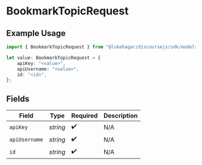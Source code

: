 # BookmarkTopicRequest

## Example Usage

```typescript
import { BookmarkTopicRequest } from "@lukehagar/discoursejs/sdk/models/operations";

let value: BookmarkTopicRequest = {
    apiKey: "<value>",
    apiUsername: "<value>",
    id: "<id>",
};
```

## Fields

| Field              | Type               | Required           | Description        |
| ------------------ | ------------------ | ------------------ | ------------------ |
| `apiKey`           | *string*           | :heavy_check_mark: | N/A                |
| `apiUsername`      | *string*           | :heavy_check_mark: | N/A                |
| `id`               | *string*           | :heavy_check_mark: | N/A                |